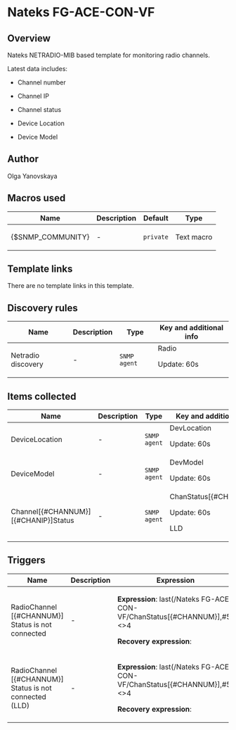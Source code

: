 # Nateks FG-ACE-CON-VF

## Overview

Nateks NETRADIO-MIB based template for monitoring radio channels.


Latest data includes:


- Channel number


- Channel IP


- Channel status


- Device Location


- Device Model



## Author

Olga Yanovskaya

## Macros used

|Name|Description|Default|Type|
|----|-----------|-------|----|
|{$SNMP_COMMUNITY}|<p>-</p>|`private`|Text macro|
## Template links

There are no template links in this template.

## Discovery rules

|Name|Description|Type|Key and additional info|
|----|-----------|----|----|
|Netradio discovery|<p>-</p>|`SNMP agent`|Radio<p>Update: 60s</p>|
## Items collected

|Name|Description|Type|Key and additional info|
|----|-----------|----|----|
|DeviceLocation|<p>-</p>|`SNMP agent`|DevLocation<p>Update: 60s</p>|
|DeviceModel|<p>-</p>|`SNMP agent`|DevModel<p>Update: 60s</p>|
|Channel[{#CHANNUM}][{#CHANIP}]Status|<p>-</p>|`SNMP agent`|ChanStatus[{#CHANNUM}]<p>Update: 60s</p><p>LLD</p>|
## Triggers

|Name|Description|Expression|Priority|
|----|-----------|----------|--------|
|RadioChannel [{#CHANNUM}] Status is not connected|<p>-</p>|<p>**Expression**: last(/Nateks FG-ACE-CON-VF/ChanStatus[{#CHANNUM}],#5)<>4</p><p>**Recovery expression**: </p>|warning|
|RadioChannel [{#CHANNUM}] Status is not connected (LLD)|<p>-</p>|<p>**Expression**: last(/Nateks FG-ACE-CON-VF/ChanStatus[{#CHANNUM}],#5)<>4</p><p>**Recovery expression**: </p>|warning|
